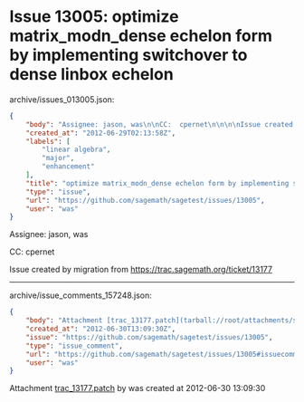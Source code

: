 # Issue 13005: optimize matrix_modn_dense echelon form by implementing switchover to dense linbox echelon

archive/issues_013005.json:
```json
{
    "body": "Assignee: jason, was\n\nCC:  cpernet\n\n\n\nIssue created by migration from https://trac.sagemath.org/ticket/13177\n\n",
    "created_at": "2012-06-29T02:13:58Z",
    "labels": [
        "linear algebra",
        "major",
        "enhancement"
    ],
    "title": "optimize matrix_modn_dense echelon form by implementing switchover to dense linbox echelon",
    "type": "issue",
    "url": "https://github.com/sagemath/sagetest/issues/13005",
    "user": "was"
}
```
Assignee: jason, was

CC:  cpernet



Issue created by migration from https://trac.sagemath.org/ticket/13177





---

archive/issue_comments_157248.json:
```json
{
    "body": "Attachment [trac_13177.patch](tarball://root/attachments/some-uuid/ticket13177/trac_13177.patch) by was created at 2012-06-30 13:09:30",
    "created_at": "2012-06-30T13:09:30Z",
    "issue": "https://github.com/sagemath/sagetest/issues/13005",
    "type": "issue_comment",
    "url": "https://github.com/sagemath/sagetest/issues/13005#issuecomment-157248",
    "user": "was"
}
```

Attachment [trac_13177.patch](tarball://root/attachments/some-uuid/ticket13177/trac_13177.patch) by was created at 2012-06-30 13:09:30
